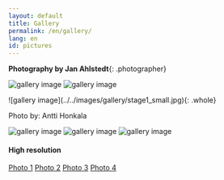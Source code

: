 ```yaml
---
layout: default
title: Gallery
permalink: /en/gallery/
lang: en
id: pictures
---
```


__Photography by Jan Ahlstedt__{: .photographer}


<div class="row gal" markdown="1">

![gallery image](../../images/gallery/color1_small.jpg)
![gallery image](../../images/gallery/color2_small.jpg)

<div class="captionbox"  markdown="1">
![gallery image](../../images/gallery/stage1_small.jpg){: .whole}

<p class="caption">Photo by: Antti Honkala</p>

</div>


![gallery image](../../images/gallery/bw1_small.jpg)
![gallery image](../../images/gallery/bw2_small.jpg)
![gallery image](../../images/gallery/color3_small.jpg)




</div>
<div class="row hi-res" markdown="1">

#### High resolution

[Photo 1](../../images/gallery/color1.jpg)
[Photo 2](../../images/gallery/color2.jpg)
[Photo 3](../../images/gallery/bw1.jpg)
[Photo 4](../../images/gallery/bw2.jpg)


</div>

